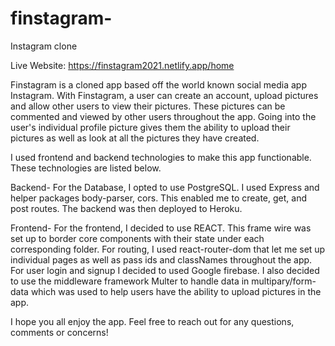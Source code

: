 # finstagram-
Instagram clone

Live Website: https://finstagram2021.netlify.app/home

Finstagram is a cloned app based off the world known social media app Instagram. With Finstagram, a user can create an account, upload pictures and allow other users to view their pictures. These pictures can be commented and viewed by other users throughout the app. Going into the user's individual profile picture gives them the ability to upload their pictures as well as look at all the pictures they have created. 

I used frontend and backend technologies to make this app functionable. These technologies are listed below.

Backend- For the Database, I opted to use PostgreSQL. I used Express and helper packages body-parser, cors. This enabled me to create, get, and post routes. The backend was then deployed to Heroku.

Frontend- For the frontend, I decided to use REACT. This frame wire was set up to border core components with their state under each corresponding folder. For routing, I used react-router-dom that let me set up individual pages as well as pass ids and classNames throughout the app. For user login and signup I decided to used Google firebase. I also decided to use the middleware framework Multer to handle data in multipary/form-data which was used to help users have the ability to upload pictures in the app. 

I hope you all enjoy the app. Feel free to reach out for any questions, comments or concerns!

